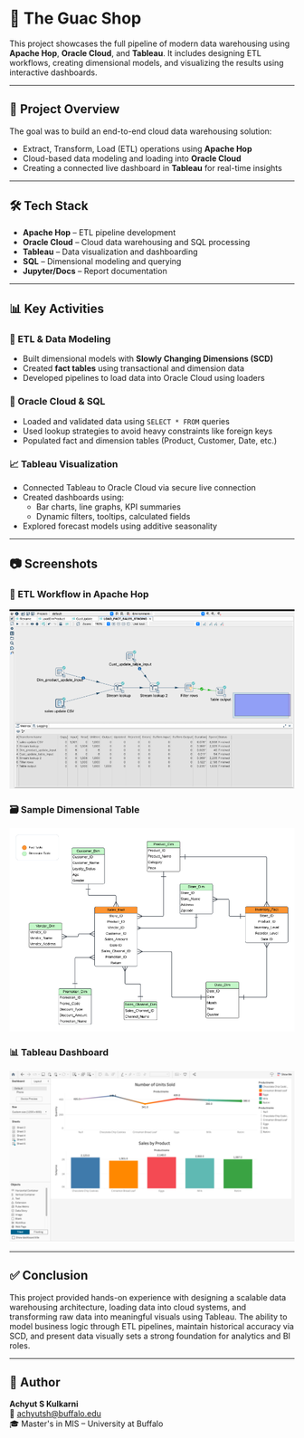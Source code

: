 # 🥑 The Guac Shop

This project showcases the full pipeline of modern data warehousing using **Apache Hop**, **Oracle Cloud**, and **Tableau**. It includes designing ETL workflows, creating dimensional models, and visualizing the results using interactive dashboards.

---

## 🧠 Project Overview

The goal was to build an end-to-end cloud data warehousing solution:
- Extract, Transform, Load (ETL) operations using **Apache Hop**
- Cloud-based data modeling and loading into **Oracle Cloud**
- Creating a connected live dashboard in **Tableau** for real-time insights

---

## 🛠 Tech Stack

- **Apache Hop** – ETL pipeline development
- **Oracle Cloud** – Cloud data warehousing and SQL processing
- **Tableau** – Data visualization and dashboarding
- **SQL** – Dimensional modeling and querying
- **Jupyter/Docs** – Report documentation

---

## 📊 Key Activities

### 🔄 ETL & Data Modeling
- Built dimensional models with **Slowly Changing Dimensions (SCD)**
- Created **fact tables** using transactional and dimension data
- Developed pipelines to load data into Oracle Cloud using loaders

### 🧪 Oracle Cloud & SQL
- Loaded and validated data using `SELECT * FROM` queries
- Used lookup strategies to avoid heavy constraints like foreign keys
- Populated fact and dimension tables (Product, Customer, Date, etc.)

### 📈 Tableau Visualization
- Connected Tableau to Oracle Cloud via secure live connection
- Created dashboards using:
  - Bar charts, line graphs, KPI summaries
  - Dynamic filters, tooltips, calculated fields
- Explored forecast models using additive seasonality

---

## 📷 Screenshots

### 📌 ETL Workflow in Apache Hop
![ETL Pipeline](etl-pipeline.png)

### 🗃 Sample Dimensional Table
![Dim_Product](dimensional-model.png)

### 📊 Tableau Dashboard
![Tableau Dashboard](Dashboard.png)

---

## ✅ Conclusion

This project provided hands-on experience with designing a scalable data warehousing architecture, loading data into cloud systems, and transforming raw data into meaningful visuals using Tableau. The ability to model business logic through ETL pipelines, maintain historical accuracy via SCD, and present data visually sets a strong foundation for analytics and BI roles.

---

## 👤 Author

**Achyut S Kulkarni**  
📧 achyutsh@buffalo.edu  
🎓 Master's in MIS – University at Buffalo

